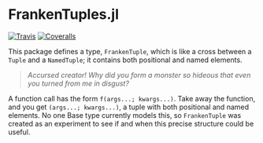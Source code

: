 # FrankenTuples.jl

[![Travis](https://travis-ci.org/ararslan/FrankenTuples.jl.svg?branch=master)](https://travis-ci.org/ararslan/FrankenTuples.jl)
[![Coveralls](https://coveralls.io/repos/github/ararslan/FrankenTuples.jl/badge.svg?branch=master)](https://coveralls.io/github/ararslan/FrankenTuples.jl?branch=master)

This package defines a type, `FrankenTuple`, which is like a cross between a `Tuple` and a
`NamedTuple`; it contains both positional and named elements.

> _Accursed creator! Why did you form a monster so hideous that even you turned from me in disgust?_

A function call has the form `f(args...; kwargs...)`.
Take away the function, and you get `(args...; kwargs...)`, a tuple with both positional
and named elements.
No one Base type currently models this, so `FrankenTuple` was created as an experiment to
see if and when this precise structure could be useful.
